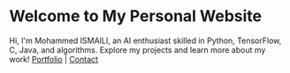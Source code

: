 # Welcome to My Personal Website
Hi, I'm Mohammed ISMAILI, an AI enthusiast skilled in Python, TensorFlow, C, Java, and algorithms. Explore my projects and learn more about my work!
[Portfolio](portfolio.md) | [Contact](contact.md)
